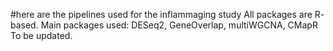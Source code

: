 #here are the pipelines used for the inflammaging study
All packages are R- based. Main packages used:
DESeq2, GeneOverlap, multiWGCNA, CMapR
To be updated. 
